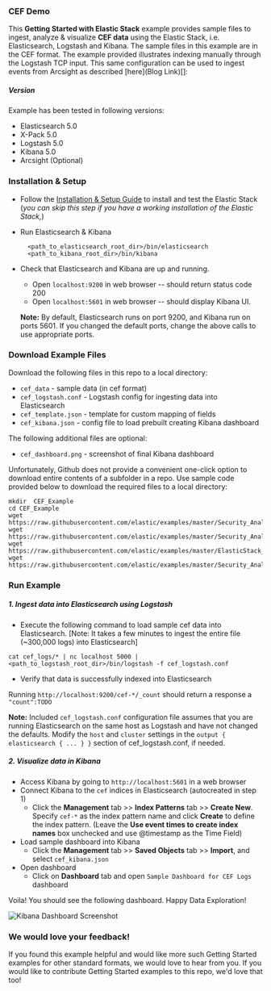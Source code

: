### CEF Demo
This **Getting Started with Elastic Stack** example provides sample files to ingest, analyze & visualize **CEF data** using the Elastic Stack, i.e. Elasticsearch, Logstash and Kibana.
The sample files in this example are in the CEF format.  The example provided illustrates indexing manually through the Logstash TCP input.  This same configuration can be used to ingest events from Arcsight as described [here](Blog Link)[]: 


##### Version
Example has been tested in following versions:

- Elasticsearch 5.0
- X-Pack 5.0
- Logstash 5.0
- Kibana 5.0
- Arcsight (Optional)

### Installation & Setup
* Follow the [Installation & Setup Guide](https://github.com/elastic/examples/blob/master/Installation%20and%20Setup.md) to install and test the Elastic Stack (*you can skip this step if you have a working installation of the Elastic Stack,*)

* Run Elasticsearch & Kibana
  ```shell
    <path_to_elasticsearch_root_dir>/bin/elasticsearch
    <path_to_kibana_root_dir>/bin/kibana
    ```

* Check that Elasticsearch and Kibana are up and running.
  - Open `localhost:9200` in web browser -- should return status code 200
  - Open `localhost:5601` in web browser -- should display Kibana UI.

  **Note:** By default, Elasticsearch runs on port 9200, and Kibana run on ports 5601. If you changed the default ports, change   the above calls to use appropriate ports.

### Download Example Files

Download the following files in this repo to a local directory:
- `cef_data` - sample data (in cef format)
- `cef_logstash.conf` - Logstash config for ingesting data into Elasticsearch
- `cef_template.json` - template for custom mapping of fields
- `cef_kibana.json` - config file to load prebuilt creating Kibana dashboard

The following additional files are optional:
 
- `cef_dashboard.png` - screenshot of final Kibana dashboard  

Unfortunately, Github does not provide a convenient one-click option to download entire contents of a subfolder in a repo. Use sample code provided below to download the required files to a local directory:

```shell
mkdir  CEF_Example
cd CEF_Example
wget https://raw.githubusercontent.com/elastic/examples/master/Security_Analytics/cef_demo/cef_logstash.conf
wget https://raw.githubusercontent.com/elastic/examples/master/Security_Analytics/cef_demo/cef_template.json
wget https://raw.githubusercontent.com/elastic/examples/master/ElasticStack_apache/cef_demo/cef_data
wget https://raw.githubusercontent.com/elastic/examples/master/Security_Analytics/cef_demo/cef_kibana.json
```

### Run Example
##### 1. Ingest data into Elasticsearch using Logstash
* Execute the following command to load sample cef data into Elasticsearch. [Note: It takes a few minutes to ingest the entire file (~300,000 logs) into Elasticsearch]

```shell
cat cef_logs/* | nc localhost 5000 | <path_to_logstash_root_dir>/bin/logstash -f cef_logstash.conf
```

 * Verify that data is successfully indexed into Elasticsearch

  Running `http://localhost:9200/cef-*/_count` should return a response a `"count":TODO`

 **Note:** Included `cef_logstash.conf` configuration file assumes that you are running Elasticsearch on the same host as Logstash and have not changed the defaults. Modify the `host` and `cluster` settings in the `output { elasticsearch { ... } }`   section of cef_logstash.conf, if needed.

##### 2. Visualize data in Kibana

* Access Kibana by going to `http://localhost:5601` in a web browser
* Connect Kibana to the `cef` indices in Elasticsearch (autocreated in step 1)
    * Click the **Management** tab >> **Index Patterns** tab >> **Create New**. Specify `cef-*` as the index pattern name and click **Create** to define the index pattern. (Leave the **Use event times to create index names** box unchecked and use @timestamp as the Time Field)
* Load sample dashboard into Kibana
    * Click the **Management** tab >> **Saved Objects** tab >> **Import**, and select `cef_kibana.json`
* Open dashboard
    * Click on **Dashboard** tab and open `Sample Dashboard for CEF Logs` dashboard

Voila! You should see the following dashboard. Happy Data Exploration!

![Kibana Dashboard Screenshot](TODO)

### We would love your feedback!
If you found this example helpful and would like more such Getting Started examples for other standard formats, we would love to hear from you. If you would like to contribute Getting Started examples to this repo, we'd love that too!
